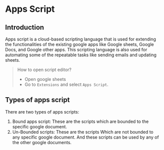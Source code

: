 # Apps Script

## Introduction
Apps script is a cloud-based scripting language that is used for extending the functionalities of the existing google apps like Google sheets, Google Docs, and Google other apps. This scripting language is also used for automating some of the repeatable tasks like sending emails and updating sheets.

> How to open script editor?
>  * Open google sheets
>  * Go to `Extensions` and select `Apps Script`.

## Types of apps script
There are two types of apps scripts:
1. Bound apps script: These are the scripts which are bounded to the specific google document.
2. Un-Bounded scripts: These are the scripts Which are not bounded to any specific google document. And these scripts can be used by any of the other google documents.
